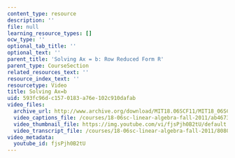 ```yaml
---
content_type: resource
description: ''
file: null
learning_resource_types: []
ocw_type: ''
optional_tab_title: ''
optional_text: ''
parent_title: 'Solving Ax = b: Row Reduced Form R'
parent_type: CourseSection
related_resources_text: ''
resource_index_text: ''
resourcetype: Video
title: Solving Ax=b
uid: 593fc96d-c157-0183-a76e-102c910dafab
video_files:
  archive_url: http://www.archive.org/download/MIT18.06SCF11/MIT18_06SC_110714_M3_300k.mp4
  video_captions_file: /courses/18-06sc-linear-algebra-fall-2011/ab4673a534455eb1a588d6ff0485c033_fjsPjh0B2tU.vtt
  video_thumbnail_file: https://img.youtube.com/vi/fjsPjh0B2tU/default.jpg
  video_transcript_file: /courses/18-06sc-linear-algebra-fall-2011/8080e0a1cd5d6d144eb363675ff2ce1e_fjsPjh0B2tU.pdf
video_metadata:
  youtube_id: fjsPjh0B2tU
---
```

